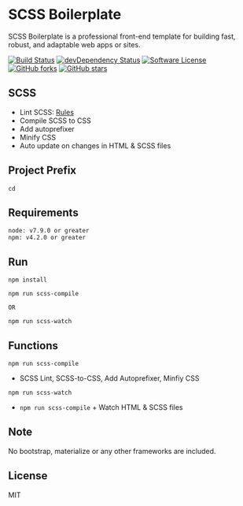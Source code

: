 # SCSS Boilerplate
SCSS Boilerplate is a professional front-end template for building fast, robust, and adaptable web apps or sites.

[![Build Status](https://travis-ci.org/imransilvake/SCSS-Boilerplate.svg?branch=master)](#)
[![devDependency Status](https://david-dm.org/h5bp/html5-boilerplate/dev-status.svg)](#)
[![Software License](https://img.shields.io/badge/license-MIT-blue.svg)](LICENSE)
[![GitHub forks](https://img.shields.io/github/forks/imransilvake/SCSS-Boilerplate.svg)](https://github.com//imransilvake/SCSS-Boilerplate/network)
[![GitHub stars](https://img.shields.io/github/stars/imransilvake/SCSS-Boilerplate.svg)](https://github.com/imransilvake/SCSS-Boilerplate/stargazers)


## SCSS
  - Lint SCSS: [Rules](https://stylelint.io/user-guide/rules/)
  - Compile SCSS to CSS
  - Add autoprefixer
  - Minify CSS
  - Auto update on changes in HTML & SCSS files

## Project Prefix
`cd`

## Requirements
```
node: v7.9.0 or greater
npm: v4.2.0 or greater
```

## Run
```
npm install
```
```
npm run scss-compile

OR

npm run scss-watch
```

## Functions

`npm run scss-compile`
  - SCSS Lint, SCSS-to-CSS, Add Autoprefixer, Minfiy CSS

`npm run scss-watch`
  - `npm run scss-compile` + Watch HTML & SCSS files

## Note
No bootstrap, materialize or any other frameworks are included.

## License
MIT
